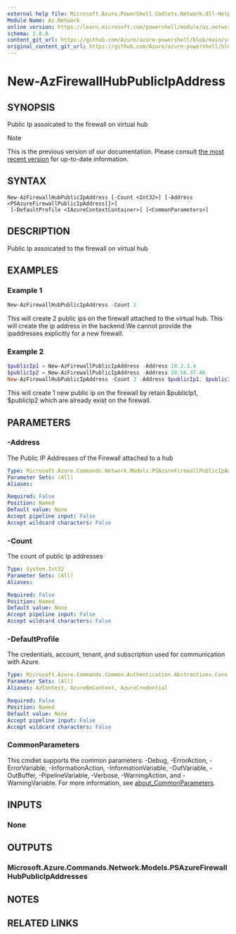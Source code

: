 ```yaml
---
external help file: Microsoft.Azure.PowerShell.Cmdlets.Network.dll-Help.xml
Module Name: Az.Network
online version: https://learn.microsoft.com/powershell/module/az.network/new-azfirewallhubpublicipaddress
schema: 2.0.0
content_git_url: https://github.com/Azure/azure-powershell/blob/main/src/Network/Network/help/New-AzFirewallHubPublicIpAddress.md
original_content_git_url: https://github.com/Azure/azure-powershell/blob/main/src/Network/Network/help/New-AzFirewallHubPublicIpAddress.md
---
```


# New-AzFirewallHubPublicIpAddress

## SYNOPSIS
Public Ip assoicated to the firewall on virtual hub

> [!NOTE]
>This is the previous version of our documentation. Please consult [the most recent version](/powershell/module/az.network/new-azfirewallhubpublicipaddress) for up-to-date information.

## SYNTAX

```
New-AzFirewallHubPublicIpAddress [-Count <Int32>] [-Address <PSAzureFirewallPublicIpAddress[]>]
 [-DefaultProfile <IAzureContextContainer>] [<CommonParameters>]
```

## DESCRIPTION
Public Ip assoicated to the firewall on virtual hub

## EXAMPLES

### Example 1
```powershell
New-AzFirewallHubPublicIpAddress -Count 2
```

This will create 2 public ips on the firewall attached to the virtual hub. This will create the ip address in the backend.We cannot provide the ipaddresses explicitly for a new firewall.

### Example 2
```powershell
$publicIp1 = New-AzFirewallPublicIpAddress -Address 10.2.3.4
$publicIp2 = New-AzFirewallPublicIpAddress -Address 20.56.37.46
New-AzFirewallHubPublicIpAddress -Count 3 -Address $publicIp1, $publicIp2
```

This will create 1 new public ip on the firewall by retain $publicIp1, $publicIp2 which are already exist on the firewall.

## PARAMETERS

### -Address
The Public IP Addresses of the Firewall attached to a hub

```yaml
Type: Microsoft.Azure.Commands.Network.Models.PSAzureFirewallPublicIpAddress[]
Parameter Sets: (All)
Aliases:

Required: False
Position: Named
Default value: None
Accept pipeline input: False
Accept wildcard characters: False
```

### -Count
The count of public Ip addresses

```yaml
Type: System.Int32
Parameter Sets: (All)
Aliases:

Required: False
Position: Named
Default value: None
Accept pipeline input: False
Accept wildcard characters: False
```

### -DefaultProfile
The credentials, account, tenant, and subscription used for communication with Azure.

```yaml
Type: Microsoft.Azure.Commands.Common.Authentication.Abstractions.Core.IAzureContextContainer
Parameter Sets: (All)
Aliases: AzContext, AzureRmContext, AzureCredential

Required: False
Position: Named
Default value: None
Accept pipeline input: False
Accept wildcard characters: False
```

### CommonParameters
This cmdlet supports the common parameters: -Debug, -ErrorAction, -ErrorVariable, -InformationAction, -InformationVariable, -OutVariable, -OutBuffer, -PipelineVariable, -Verbose, -WarningAction, and -WarningVariable. For more information, see [about_CommonParameters](http://go.microsoft.com/fwlink/?LinkID=113216).

## INPUTS

### None

## OUTPUTS

### Microsoft.Azure.Commands.Network.Models.PSAzureFirewallHubPublicIpAddresses

## NOTES

## RELATED LINKS
